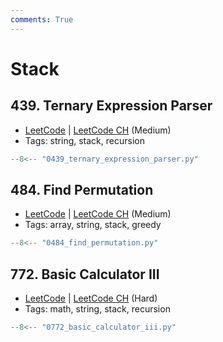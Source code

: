 ```yaml
---
comments: True
---
```


# Stack

## 439. Ternary Expression Parser

-   [LeetCode](https://leetcode.com/problems/ternary-expression-parser/) | [LeetCode CH](https://leetcode.cn/problems/ternary-expression-parser/) (Medium)
-   Tags: string, stack, recursion

```python
--8<-- "0439_ternary_expression_parser.py"
```

## 484. Find Permutation

-   [LeetCode](https://leetcode.com/problems/find-permutation/) | [LeetCode CH](https://leetcode.cn/problems/find-permutation/) (Medium)
-   Tags: array, string, stack, greedy

```python
--8<-- "0484_find_permutation.py"
```

## 772. Basic Calculator III

-   [LeetCode](https://leetcode.com/problems/basic-calculator-iii/) | [LeetCode CH](https://leetcode.cn/problems/basic-calculator-iii/) (Hard)
-   Tags: math, string, stack, recursion

```python
--8<-- "0772_basic_calculator_iii.py"
```
